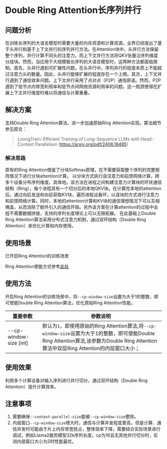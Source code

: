 # Double Ring Attention长序列并行

## 问题分析

在训练长序列的大语言模型时需要大量的内存资源和计算资源。业界已经提出了基于头并行和基于上下文并行的序列并行方法。在Attention块中，头并行方法保留整个序列，并行计算不同头的注意力，而上下文并行方法将QKV张量沿序列维度分成块。然而，当应用于大规模极长序列的大语言模型时，这两种方法都面临限制。首先，头并行遇到可扩展性问题。在头并行中，序列并行的程度本质上不能超过注意力头的数量。因此，头并行能够扩展的程度存在一个上限。其次，上下文并行遇到了通信效率问题。上下文并行采用了点对点（P2P）通信原语。然而，P2P遇到了低节点内带宽利用率和低节点间网络资源利用率的问题。这一瓶颈使得在扩展上下文并行维度时难以将通信与计算重叠。

## 解决方案

支持Double Ring Attention算法，进一步加速原始Ring Attention实现。算法细节参见原文：
> LoongTrain: Efficient Training of Long-Sequence LLMs with Head-Context Parallelism (https://arxiv.org/pdf/2406.18485)

### 解决思路

原有的Ring Attention借鉴了分块Softmax原理，在不需要获取整个序列的完整矩阵情况下进行分块attention计算。 以分块方式执行自注意力和前馈网络计算，跨多个设备分布序列维度。具体地，该方法在进程之间构建注意力计算块的环状通信结构（Ring），每个进程具有一个切分后的本地QKV块。在计算完本地的attention后，通过向后发送和向前获取KV块，遍历进程设备环，以逐块的方式进行注意力和前馈网络计算。同时，本地的attention计算和KV块的通信理想情况下可以互相掩盖，从而消除了额外引入的通信开销。另外该方案在计算attention的过程中全程不需要数据拼接，支持的序列长度理论上可以无限拓展。 在此基础上Double Ring Attention算法采用分布式注意力机制，通过双环结构（Double Ring Attention）来优化计算和内存使用。

## 使用场景

已开启Ring Attention的训练场景

Ring Attention使能方式参考[此处](ring-attention-context-parallel.md)


## 使用方法

开启Ring Attention的训练场景中，将`--cp-window-size`设置为大于1的整数，即可使能Double Ring Attention算法，优化原始Ring Attention性能。

| 重要参数                   | 参数说明                                                                                                                                        |
|------------------------|---------------------------------------------------------------------------------------------------------------------------------------------|
| --cp-window-size [int] | 默认为`1`，即使用原始的Ring Attention算法,将`--cp-window-size`设置为大于1的整数，即可使能Double Ring Attention算法,该参数为Double Ring Attention算法中双层Ring Attention的内层窗口大小； |

## 使用效果

利用多个计算设备对输入序列进行并行切分，通过双环结构（Double Ring Attention）提升计算效率。


## 注意事项

1. 需要确保`--context-parallel-size`能被`--cp-window-size`整除。
2. 内层窗口`--cp-window-size`增大时，通信与计算并发程度更高，但是计算、通信并发时可能由于片上内存带宽抢占，整体效率下降，需要结合实际场景进行调试，例如Llama2裁剪模型32k序列长度，cp为16且无其他并行切分时，实测内层窗口大小为2时性能最优。